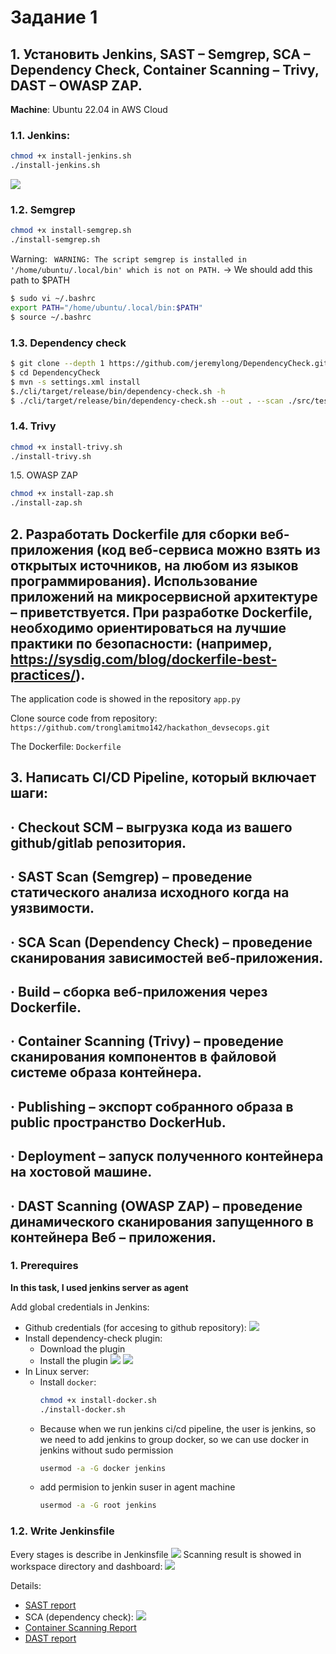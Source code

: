# Задание 1  

## 1. Установить Jenkins, SAST – Semgrep, SCA – Dependency Check, Container Scanning – Trivy, DAST – OWASP ZAP.

**Machine**: Ubuntu 22.04 in AWS Cloud   
### 1.1. Jenkins:
```bash
chmod +x install-jenkins.sh
./install-jenkins.sh
``` 
![](images/Screenshot%202023-04-19%20at%2013.56.46.png)
### 1.2. Semgrep 
```bash
chmod +x install-semgrep.sh 
./install-semgrep.sh
```
Warning: ` WARNING: The script semgrep is installed in '/home/ubuntu/.local/bin' which is not on PATH.`
-> We should add this path to $PATH 
```bash
$ sudo vi ~/.bashrc
export PATH="/home/ubuntu/.local/bin:$PATH"
$ source ~/.bashrc
```
### 1.3. Dependency check
```bash
$ git clone --depth 1 https://github.com/jeremylong/DependencyCheck.git
$ cd DependencyCheck
$ mvn -s settings.xml install
$./cli/target/release/bin/dependency-check.sh -h
$ ./cli/target/release/bin/dependency-check.sh --out . --scan ./src/test/resources
```
### 1.4. Trivy 

```bash
chmod +x install-trivy.sh
./install-trivy.sh
```
1.5. OWASP ZAP
```bash
chmod +x install-zap.sh
./install-zap.sh
```
## 2. Разработать Dockerfile для сборки веб-приложения (код веб-сервиса можно взять из открытых источников, на любом из языков программирования). Использование приложений на микросервисной архитектуре – приветствуется. При разработке Dockerfile, необходимо ориентироваться на лучшие практики по безопасности: (например, https://sysdig.com/blog/dockerfile-best-practices/).

The application code is showed in the repository `app.py`  

Clone source code from repository: `https://github.com/tronglamitmo142/hackathon_devsecops.git`  

The Dockerfile: `Dockerfile`

## 3. Написать СI/СD Pipeline, который включает шаги:  
## ·    	Сheckout SCM – выгрузка кода из вашего github/gitlab репозитория.  
## ·    	SAST Scan (Semgrep) – проведение статического анализа исходного когда на уязвимости.  
## ·    	SCA Scan (Dependency Check) – проведение сканирования зависимостей веб-приложения.  
## ·    	Build – сборка веб-приложения через Dockerfile.  
## ·    	Container Scanning (Trivy) – проведение сканирования компонентов в файловой системе образа контейнера.  
## ·    	Publishing – экспорт собранного образа в public пространство DockerHub.  
## ·    	Deployment – запуск полученного контейнера на хостовой машине.  
## ·    	DAST Scanning (OWASP ZAP) – проведение динамического сканирования запущенного в контейнера Веб – приложения. 
  
### 1. Prerequires  
**In this task, I used jenkins server as agent** 

Add global credentials in Jenkins:
- Github credentials (for accesing to github repository):
![](./images/Screenshot%202023-04-20%20at%2010.55.41.png)
- Install dependency-check plugin:
  - Download the plugin
  - Install the plugin 
    ![](./images/Screenshot%202023-04-19%20at%2015.07.58.png)
    ![](images/Screenshot%202023-04-20%20at%2010.57.38.png)
- In Linux server:
  - Install `docker`:  
    ```bash
    chmod +x install-docker.sh
    ./install-docker.sh
    ```
  - Because when we run jenkins ci/cd pipeline, the user is jenkins, so we need to add jenkins to group docker, so we can use docker in jenkins without sudo permission
    ```bash
    usermod -a -G docker jenkins
    ``` 
  - add permision to jenkin suser in agent machine
    ```bash
    usermod -a -G root jenkins
    ```
### 1.2. Write Jenkinsfile
Every stages is describe in Jenkinsfile 
![](images/Screenshot%202023-04-20%20at%2011.05.50.png)
Scanning result is showed in workspace directory and dashboard: 
![](images/Screenshot%202023-04-20%20at%2011.16.24.png)

Details: 
- [SAST report](./scanning_report/SAST_report.txt)
- SCA (dependency check):
  ![](images/Screenshot%202023-04-20%20at%2011.20.41.png)
- [Container Scanning Report](./scanning_report/result.cdx)
- [DAST report](./scanning_report/DAST_report.txt)


